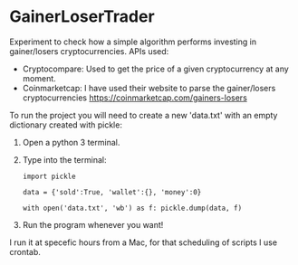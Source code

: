 # GainerLoserTrader
Experiment to check how a simple algorithm performs investing in gainer/losers cryptocurrencies.
APIs used:
  - Cryptocompare: Used to get the price of a given cryptocurrency at any moment.
  - Coinmarketcap: I have used their website to parse the gainer/losers cryptocurrencies
      https://coinmarketcap.com/gainers-losers

To run the project you will need to create a new 'data.txt' with an empty dictionary created with pickle:

  1. Open a python 3 terminal.
  2. Type into the terminal:
  
      `import pickle`
      
      `data = {'sold':True, 'wallet':{}, 'money':0}`
      
      `with open('data.txt', 'wb') as f:
          pickle.dump(data, f)`
  3. Run the program whenever you want!
  
I run it at specefic hours from a Mac, for that scheduling of scripts I use crontab.
